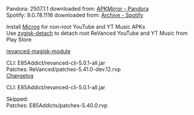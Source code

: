 Pandora: 2507.1.1
downloaded from: [APKMirror - Pandora](https://www.apkmirror.com/apk/pandora/pandora-music-podcasts/pandora-music-podcasts-2507-1-1-release/pandora-music-podcasts-2507-1-1-android-apk-download/)  
Spotify: 9.0.78.1116
downloaded from: [Archive - Spotify](https://archive.org/download/e85-apks/apks/com.spotify.music)  

Install [Microg](https://github.com/ReVanced/GmsCore/releases) for non-root YouTube and YT Music APKs  
Use [zygisk-detach](https://github.com/j-hc/zygisk-detach) to detach root ReVanced YouTube and YT Music from Play Store  

[revanced-magisk-module](https://github.com/E85Addicts/revanced-magisk-module)
  
CLI: E85Addict/revanced-cli-5.0.1-all.jar  
Patches: ReVanced/patches-5.41.0-dev.12.rvp  
[Changelog](https://github.com/ReVanced/revanced-patches/releases/tag/v5.41.0-dev.12)

CLI: E85Addict/revanced-cli-5.0.1-all.jar    

Skipped:  
Patches: E85Addicts/patches-5.40.0.rvp              
